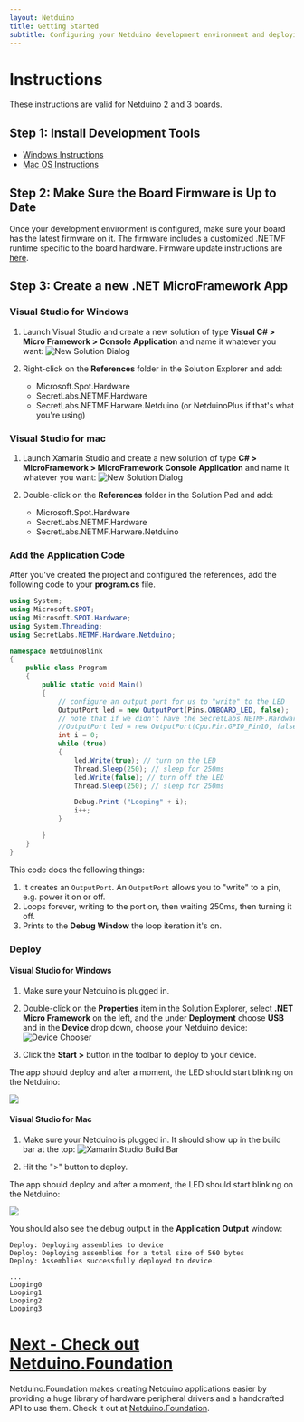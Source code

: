 ```yaml
---
layout: Netduino
title: Getting Started
subtitle: Configuring your Netduino development environment and deploying your first application.
---
```


# Instructions

These instructions are valid for Netduino 2 and 3 boards.

## Step 1: Install Development Tools

 * [Windows Instructions](/Netduino/Getting_Started/Installation/Windows)
 * [Mac OS Instructions](/Netduino/Getting_Started/Installation/Mac)

## Step 2: Make Sure the Board Firmware is Up to Date

Once your development environment is configured, make sure your board has the latest firmware on it. The firmware includes a customized .NETMF runtime specific to the board hardware. Firmware update instructions are [here](../About/Updating_Firmware).

## Step 3: Create a new .NET MicroFramework App
 	
### Visual Studio for Windows

 1. Launch Visual Studio and create a new solution of type **Visual C# > Micro Framework > Console Application** and name it whatever you want:
 ![New Solution Dialog](02-New_Solution_VS.png)
 
 2. Right-click on the **References** folder in the Solution Explorer and add:
 
     * Microsoft.Spot.Hardware
     * SecretLabs.NETMF.Hardware
     * SecretLabs.NETMF.Harware.Netduino (or NetduinoPlus if that's what you're using)

### Visual Studio for mac

 1. Launch Xamarin Studio and create a new solution of type **C# > MicroFramework > MicroFramework Console Application** and name it whatever you want:
![New Solution Dialog](01-NewSolution_XS.png)

 2. Double-click on the **References** folder in the Solution Pad and add:
 
    * Microsoft.Spot.Hardware
    * SecretLabs.NETMF.Hardware
    * SecretLabs.NETMF.Harware.Netduino

### Add the Application Code

After you've created the project and configured the references, add the following code to your **program.cs** file.

```csharp
using System;
using Microsoft.SPOT;
using Microsoft.SPOT.Hardware;
using System.Threading;
using SecretLabs.NETMF.Hardware.Netduino;

namespace NetduinoBlink
{
	public class Program
	{
		public static void Main()
		{
			// configure an output port for us to "write" to the LED
			OutputPort led = new OutputPort(Pins.ONBOARD_LED, false); 
			// note that if we didn't have the SecretLabs.NETMF.Hardware.Netduino DLL, we could also manually access it this way:
			//OutputPort led = new OutputPort(Cpu.Pin.GPIO_Pin10, false); 
			int i = 0;
			while (true) 
			{ 
				led.Write(true); // turn on the LED 
				Thread.Sleep(250); // sleep for 250ms 
				led.Write(false); // turn off the LED 
				Thread.Sleep(250); // sleep for 250ms 

				Debug.Print ("Looping" + i);
				i++;
			} 

		}
	}
}
```

This code does the following things:

 1. It creates an `OutputPort`. An `OutputPort` allows you to "write" to a pin, e.g. power it on or off.
 2. Loops forever, writing to the port on, then waiting 250ms, then turning it off.
 3. Prints to the **Debug Window** the loop iteration it's on.

### Deploy

 
#### Visual Studio for Windows

 1. Make sure your Netduino is plugged in.
  	
 2. Double-click on the **Properties** item in the Solution Explorer, select **.NET Micro Framework** on the left, and the under **Deployment** choose **USB** and in the **Device** drop down, choose your Netduino device:
 ![Device Chooser](04-VS_Device_Choose.png)

 3. Click the **Start >** button in the toolbar to deploy to your device.
 
The app should deploy and after a moment, the LED should start blinking on the Netduino:

![](05-blinking_Netduino.gif)


#### Visual Studio for Mac

 1. Make sure your Netduino is plugged in. It should show up in the build bar at the top:
![Xamarin Studio Build Bar](03-Build_Bar.png)

 2. Hit the ">" button to deploy.
 
The app should deploy and after a moment, the LED should start blinking on the Netduino:

![](05-blinking_Netduino.gif)

You should also see the debug output in the **Application Output** window:

```
Deploy: Deploying assemblies to device
Deploy: Deploying assemblies for a total size of 560 bytes
Deploy: Assemblies successfully deployed to device.

...
Looping0
Looping1
Looping2
Looping3
```

# [Next - Check out Netduino.Foundation](http://netduino.foundation)

Netduino.Foundation makes creating Netduino applications easier by providing a huge library of hardware peripheral drivers and a handcrafted API to use them. Check it out at [Netduino.Foundation](http://netduino.foundation).

<br/>